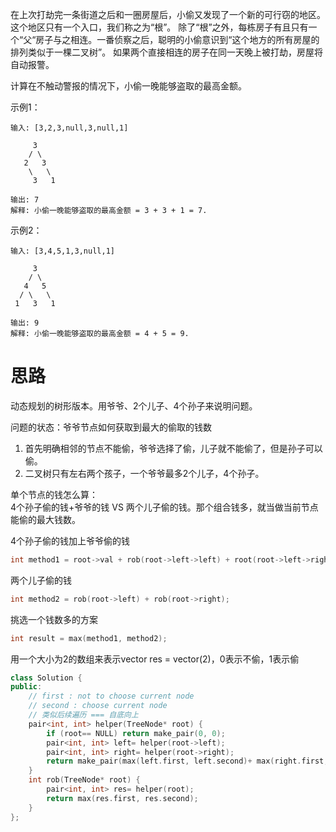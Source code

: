 在上次打劫完一条街道之后和一圈房屋后，小偷又发现了一个新的可行窃的地区。这个地区只有一个入口，我们称之为“根”。 除了“根”之外，每栋房子有且只有一个“父“房子与之相连。一番侦察之后，聪明的小偷意识到“这个地方的所有房屋的排列类似于一棵二叉树”。 如果两个直接相连的房子在同一天晚上被打劫，房屋将自动报警。

计算在不触动警报的情况下，小偷一晚能够盗取的最高金额。

示例1：
````
输入: [3,2,3,null,3,null,1]

     3
    / \
   2   3
    \   \ 
     3   1

输出: 7 
解释: 小偷一晚能够盗取的最高金额 = 3 + 3 + 1 = 7.
````

示例2：
````
输入: [3,4,5,1,3,null,1]

     3
    / \
   4   5
  / \   \ 
 1   3   1

输出: 9
解释: 小偷一晚能够盗取的最高金额 = 4 + 5 = 9.
````

# 思路
动态规划的树形版本。用爷爷、2个儿子、4个孙子来说明问题。

问题的状态：爷爷节点如何获取到最大的偷取的钱数  
1. 首先明确相邻的节点不能偷，爷爷选择了偷，儿子就不能偷了，但是孙子可以偷。
2. 二叉树只有左右两个孩子，一个爷爷最多2个儿子，4个孙子。

单个节点的钱怎么算：  
4个孙子偷的钱+爷爷的钱  VS  两个儿子偷的钱。那个组合钱多，就当做当前节点能偷的最大钱数。

4个孙子偷的钱加上爷爷偷的钱
````cpp
int method1 = root->val + rob(root->left->left) + root(root->left->right) + root(root->right->left) + root(root->right->right);
````
两个儿子偷的钱
````cpp
int method2 = rob(root->left) + rob(root->right);
````
挑选一个钱数多的方案
````cpp
int result = max(method1, method2);
````

用一个大小为2的数组来表示vector<int> res = vector<int>(2)，0表示不偷，1表示偷
````cpp
class Solution {
public:
    // first : not to choose current node
    // second : choose current node
    // 类似后续遍历 === 自底向上
    pair<int, int> helper(TreeNode* root) {
        if (root== NULL) return make_pair(0, 0);
        pair<int, int> left= helper(root->left);
        pair<int, int> right= helper(root->right);
        return make_pair(max(left.first, left.second)+ max(right.first, right.second), left.first+ right.first+ root->val);
    }
    int rob(TreeNode* root) {
        pair<int, int> res= helper(root);
        return max(res.first, res.second);
    }
};
````
